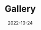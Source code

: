 ---
title: Gallery
date: 2022-10-24

type: landing

sections:
  - block: markdown
    content:
      title: Gallery
      text: |-
        ![](./gallary/2023_grad_1.jpg)
        ![](./gallary/2023_grad_2.jpg)
        ![](./gallary/2022_sept.JPG)
        ![](./gallary/2021_autumn.jpeg)
        ![](./gallary/football.jpeg)
        ![](./gallary/dinner.jpeg)
        ![](./gallary/2021_may.jpeg)
    # design:
    #   columns: '1'
    #   background:
    #     image: 
    #       filename: contact.jpg
    #       filters:
    #         brightness: 1
    #       parallax: false
    #       position: center
    #       size: cover
    #       text_color_light: true
    #   spacing:
    #     padding: ['20px', '0', '20px', '0']
    #   css_class: fullscreen
    
---